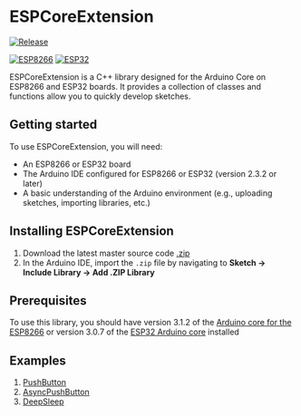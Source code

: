 # ESPCoreExtension

<a name="release"></a>
[![Release](https://img.shields.io/github/v/release/gerald-guiony/ESPCoreExtension?include_prereleases)](#release)

[![ESP8266](https://img.shields.io/badge/ESP-8266-000000.svg?longCache=true&style=flat&colorA=CC101F)](https://www.espressif.com/en/products/socs/esp8266)
[![ESP32](https://img.shields.io/badge/ESP-32-000000.svg?longCache=true&style=flat&colorA=CC101F)](https://www.espressif.com/en/products/socs/esp32)

ESPCoreExtension is a C++ library designed for the Arduino Core on ESP8266 and ESP32 boards.
It provides a collection of classes and functions allow you to quickly develop sketches.

## Getting started

To use ESPCoreExtension, you will need:

* An ESP8266 or ESP32 board
* The Arduino IDE configured for ESP8266 or ESP32 (version 2.3.2 or later)
* A basic understanding of the Arduino environment (e.g., uploading sketches, importing libraries, etc.)

## Installing ESPCoreExtension

1. Download the latest master source code [.zip](https://github.com/gerald-guiony/ESPCoreExtension/archive/master.zip)
2. In the Arduino IDE, import the `.zip` file by navigating to **Sketch → Include Library → Add .ZIP Library**

## Prerequisites

To use this library, you should have version 3.1.2 of the [Arduino core for the ESP8266](https://github.com/esp8266/Arduino) or version 3.0.7 of the [ESP32 Arduino core](https://github.com/espressif/arduino-esp32) installed

## Examples

1. [PushButton](https://github.com/gerald-guiony/ESPCoreExtension/blob/master/examples/PushButton/PushButton.ino)
2. [AsyncPushButton](https://github.com/gerald-guiony/ESPCoreExtension/blob/master/examples/AsyncPushButton/AsyncPushButton.ino)
3. [DeepSleep](https://github.com/gerald-guiony/ESPCoreExtension/blob/master/examples/DeepSleep/DeepSleep.ino)

